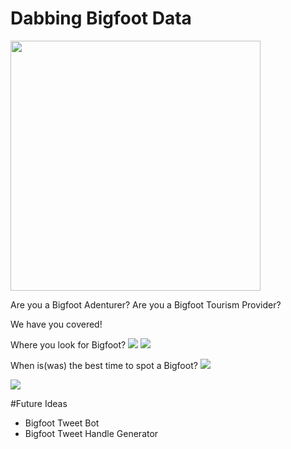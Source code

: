 # Dabbing Bigfoot Data 
<img src='https://github.com/branlindsey/nlp_case_study/blob/master/images/Screenshot%20from%202020-05-08%2012-24-26.png' width="400" height="400">


Are you a Bigfoot Adenturer?
Are you a Bigfoot Tourism Provider? 

We have you covered! 

Where you look for Bigfoot?
<img src='https://github.com/branlindsey/nlp_case_study/blob/master/images/State_Bigfoot.png'>
<img src='https://github.com/branlindsey/nlp_case_study/blob/master/images/washington_bigfoot.png'>





When is(was) the best time to spot a Bigfoot?
<img src='https://github.com/branlindsey/nlp_case_study/blob/master/images/subplot_er.png'>



<img src='https://github.com/branlindsey/nlp_case_study/blob/master/images/labels_all_er.png'>


#Future Ideas
- Bigfoot Tweet Bot
- Bigfoot Tweet Handle Generator
